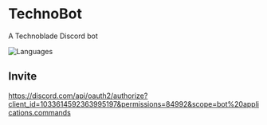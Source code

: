 # TechnoBot
A Technoblade Discord bot

![Languages](https://skillicons.dev/icons?i=js,nodejs)

## Invite
https://discord.com/api/oauth2/authorize?client_id=1033614592363995197&permissions=84992&scope=bot%20applications.commands
